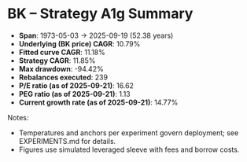 # BK – Strategy A1g Summary

- **Span**: 1973-05-03 → 2025-09-19 (52.38 years)
- **Underlying (BK price) CAGR**: 10.79%
- **Fitted curve CAGR**: 11.18%
- **Strategy CAGR**: 11.85%
- **Max drawdown**: -94.42%
- **Rebalances executed**: 239
- **P/E ratio (as of 2025-09-21)**: 16.62
- **PEG ratio (as of 2025-09-21)**: 1.13
- **Current growth rate (as of 2025-09-21)**: 14.77%

Notes:

- Temperatures and anchors per experiment govern deployment; see EXPERIMENTS.md for details.
- Figures use simulated leveraged sleeve with fees and borrow costs.
